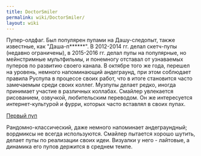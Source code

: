 ```yaml
---
title: DoctorSmiler
permalink: wiki/DoctorSmiler/
layout: wiki
---
```


Пупер-олдфаг. Был популярен пупами на Дашу-следопыт, также известные,
как "Даша-п\*\*\*\*\*\*". В 2012-2014 гг. делал скетч-пупы (недавно
ограничены), в 2015-2016 гг. делал пупы на популярные, но мейнстримные
мультфильмы, и понемногу отставал от узнаваемых пуперов по развитию
своего канала. В октябре того же года, перешел на уровень, немного
напоминающий андеграунд, при этом соблюдает правила Руспупа в процессе
своих работ, что в итоге становится часто замечаемым среди своих коллег.
Музпупы делает редко, иногда принимает участие в различных коллабах.
Смайлер увлекается рисованием, озвучкой, любительским переводом. Он же
интересуется интернет-культурой и фурри, которых часто вставлял в своих
пупах.

[Первый пуп](https://vk.com/video-36302598_162347019)

Рандомно-классический, даже немного напоминает андеграундный; вордмиксы
не всегда используются. Смайлер пытается хорошо шутить, делает пупы по
реализации своих идеи. Визуалки у него - лайтовые, а динамика его пупов
держится в среднем темпе.
